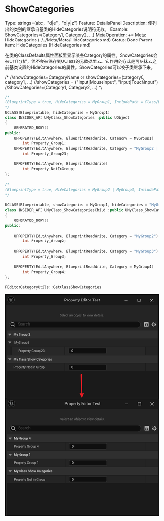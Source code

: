 # ShowCategories

Type: strings=(abc，"d|e"，"x|y|z")
Feature: DetailsPanel
Description: 使列出的类别的继承自基类的HideCategories说明符无效。
Example: ShowCategories=(Category1, Category2, ...)
MetaOperation: +=
Meta: HideCategories (../../Meta/Meta/HideCategories.md)
Status: Done
Parent item: HideCategories (HideCategories.md)

在类的ClassDefaults属性面板里显示某些Category的属性。ShowCategories会被UHT分析，但不会被保存到UClass的元数据里去。它作用的方式是可以抹去之前基类设置的HideCategories的属性。ShowCategories可以被子类继承下来。

/*
//showCategories=CategoryName or showCategories=(category0, category1, ...)
//showCategories = ("Input|MouseInput", "Input|TouchInput")
//ShowCategories=(Category1, Category2, ...)
*/

```cpp
/*
(BlueprintType = true, HideCategories = MyGroup1, IncludePath = Class/Display/MyClass_ShowCategories.h, IsBlueprintBase = true, ModuleRelativePath = Class/Display/MyClass_ShowCategories.h)
*/
UCLASS(Blueprintable, hideCategories = MyGroup1)
class INSIDER_API UMyClass_ShowCategories :public UObject
{
	GENERATED_BODY()
public:
	UPROPERTY(EditAnywhere, BlueprintReadWrite, Category = MyGroup1)
		int Property_Group1;
	UPROPERTY(EditAnywhere, BlueprintReadWrite, Category = "MyGroup2 | MyGroup3")
		int Property_Group23;

	UPROPERTY(EditAnywhere, BlueprintReadWrite)
		int Property_NotInGroup;
};

/*
(BlueprintType = true, HideCategories = MyGroup2 | MyGroup3, IncludePath = Class/Display/MyClass_ShowCategories.h, IsBlueprintBase = true, ModuleRelativePath = Class/Display/MyClass_ShowCategories.h)
*/

UCLASS(Blueprintable, showCategories = MyGroup1, hideCategories = "MyGroup2 | MyGroup3")
class INSIDER_API UMyClass_ShowCategoriesChild :public UMyClass_ShowCategories
{
	GENERATED_BODY()
public:

	UPROPERTY(EditAnywhere, BlueprintReadWrite, Category = "MyGroup2")
		int Property_Group2;

	UPROPERTY(EditAnywhere, BlueprintReadWrite, Category = "MyGroup3")
		int Property_Group3;

	UPROPERTY(EditAnywhere, BlueprintReadWrite, Category = MyGroup4)
		int Property_Group4;
};

FEditorCategoryUtils::GetClassShowCategories
```

![Untitled](ShowCategories/Untitled.png)